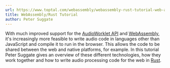 ```yaml
---
url: https://www.toptal.com/webassembly/webassembly-rust-tutorial-web-audio
title: WebAssembly/Rust Tutorial
author: Peter Suggate
---
```


With much improved support for the [AudioWorklet API](https://developer.mozilla.org/en-US/docs/Web/API/AudioWorklet) and [WebAssembly](https://webassembly.org/), it's increasingly more feasible to write audio code in languages other than JavaScript and compile it to run in the browser. This allows the code to be shared between the web and native platforms, for example. In this tutorial Peter Suggate gives an overview of these different technologies, how they work together and how to write audio processing code for the web in [Rust](https://www.rust-lang.org/).
